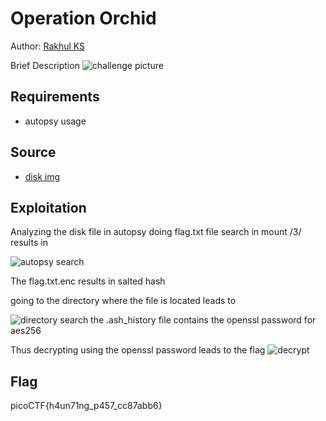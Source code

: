# Operation Orchid

Author: [Rakhul KS](https://github.com/dedsec636)

Brief Description
![challenge picture](/forensics/Operation%20Orchid/static/challenge.png)

## Requirements

- autopsy usage

## Source

- [disk img](/forensics/Operation%20Orchid/assets/disk.flag.img.gz)

## Exploitation

 Analyzing the disk file in autopsy
 doing flag.txt file search in mount /3/ results in 

![autopsy search](/forensics/Operation%20Orchid/static/autopsysearch.png)

The flag.txt.enc results in salted hash 

going to the directory where the file is located leads to 

![directory search](/forensics/Operation%20Orchid/static/openssl.png)
the .ash_history file contains the openssl password for aes256

Thus decrypting using the openssl password leads to the flag 
![decrypt](/forensics/Operation%20Orchid/static/decrypt.png)

## Flag

picoCTF{h4un71ng_p457_cc87abb6}
